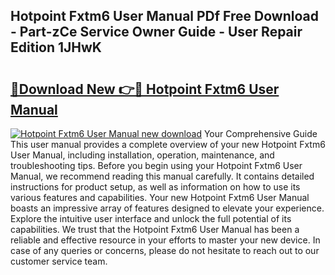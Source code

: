 ## Hotpoint Fxtm6 User Manual PDf Free Download - Part-zCe Service Owner Guide - User Repair Edition 1JHwK

# <h2><a href="http://cf20746.oget.top/?id=Hotpoint+Fxtm6+User+Manual">🔗Download New 👉🔴 Hotpoint Fxtm6 User Manual</a></h2>

[![Hotpoint Fxtm6 User Manual new download](https://i.imgur.com/5g1atiW.png)](http://cf20746.oget.top/?id=Hotpoint+Fxtm6+User+Manual)
Your Comprehensive Guide This user manual provides a complete overview of your new Hotpoint Fxtm6 User Manual, including installation, operation, maintenance, and troubleshooting tips. Before you begin using your Hotpoint Fxtm6 User Manual, we recommend reading this manual carefully. It contains detailed instructions for product setup, as well as information on how to use its various features and capabilities. Your new Hotpoint Fxtm6 User Manual boasts an impressive array of features designed to elevate your experience. Explore the intuitive user interface and unlock the full potential of its capabilities. We trust that the Hotpoint Fxtm6 User Manual has been a reliable and effective resource in your efforts to master your new device. In case of any queries or concerns, please do not hesitate to reach out to our customer service team.
